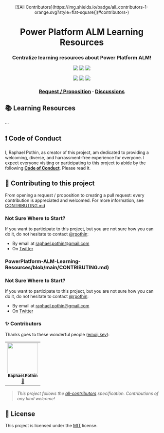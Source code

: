 <p align="center">
<!-- ALL-CONTRIBUTORS-BADGE:START - Do not remove or modify this section -->
[![All Contributors](https://img.shields.io/badge/all_contributors-1-orange.svg?style=flat-square)](#contributors-)
<!-- ALL-CONTRIBUTORS-BADGE:END -->
    <h1 align="center">
        Power Platform ALM Learning Resources
    </h1>
    <h3 align="center">
        Centralize learning resources about Power Platform ALM!
    </h3>
</p>

<p align="center">
    <a href="https://github.com/rpothin/PowerPlatform-ALM-Learning-Resources/blob/main/LICENSE" alt="Repository License">
        <img src="https://img.shields.io/github/license/rpothin/PowerPlatform-ALM-Learning-Resources?color=yellow&label=License" /></a>
    <a href="https://github.com/rpothin/PowerPlatform-ALM-Learning-Resources/issues" alt="Open Issues">
        <img src="https://img.shields.io/github/issues-raw/rpothin/PowerPlatform-ALM-Learning-Resources?label=Open%20Issues" /></a>
    <a href="https://github.com/rpothin/PowerPlatform-ALM-Learning-Resources/pulls" alt="Open Pull Requests">
        <img src="https://img.shields.io/github/issues-pr-raw/rpothin/PowerPlatform-ALM-Learning-Resources?label=Open%20Pull%20Requests" /></a>
</p>

<p align="center">
    <a href="#watchers" alt="Watchers">
        <img src="https://img.shields.io/github/watchers/rpothin/PowerPlatform-ALM-Learning-Resources?style=social" /></a>
    <a href="#forks" alt="Forks">
        <img src="https://img.shields.io/github/forks/rpothin/PowerPlatform-ALM-Learning-Resources?style=social" /></a>
    <a href="#stars" alt="Stars">
        <img src="https://img.shields.io/github/stars/rpothin/PowerPlatform-ALM-Learning-Resources?style=social" /></a>
</p>

<h3 align="center">
  <a href="https://github.com/rpothin/PowerPlatform-ALM-Learning-Resources/issues/new/choose">Request / Proposition</a>
  <span> · </span>
  <a href="https://github.com/rpothin/PowerPlatform-ALM-Learning-Resources/discussions">Discussions</a>
</h3>

## </h3>

## 📚 Learning Resources

...

## ❗ Code of Conduct

I, Raphael Pothin, as creator of this project, am dedicated to providing a welcoming, diverse, and harrassment-free experience for everyone. I expect everyone visiting or participating to this project to abide by the following [**Code of Conduct**](https://github.com/rpothin/PowerPlatform-ALM-Learning-Resources/blob/main/CODE_OF_CONDUCT.md). Please read it.

## 👐 Contributing to this project

From opening a request / proposition to creating a pull request: every contribution is appreciated and welcomed.
For more information, see [CONTRIBUTING.md](https://github.com/rpothin/PowerPlatform-ALM-Learning-Resources/blob/main/CONTRIBUTING.md)

### Not Sure Where to Start?

If you want to participate to this project, but you are not sure how you can do it, do not hesitate to contact [@rpothin](https://github.com/rpothin):
- By email at raphael.pothin@gmail.com
- On [Twitter](https://twitter.com/RaphaelPothin)

### PowerPlatform-ALM-Learning-Resources/blob/main/CONTRIBUTING.md)

### Not Sure Where to Start?

If you want to participate to this project, but you are not sure how you can do it, do not hesitate to contact [@rpothin](https://github.com/rpothin):
- By email at raphael.pothin@gmail.com
- On [Twitter](https://twitter.com/RaphaelPothin)

### ✨ Contributors

Thanks goes to these wonderful people ([emoji key](https://allcontributors.org/docs/en/emoji-key)):

<!-- ALL-CONTRIBUTORS-LIST:START - Do not remove or modify this section -->
<!-- prettier-ignore-start -->
<!-- markdownlint-disable -->
<table>
  <tr>
    <td align="center"><a href="https://www.polywork.com/rpothin"><img src="https://avatars.githubusercontent.com/u/23240245?v=4?s=100" width="100px;" alt=""/><br /><sub><b>Raphael Pothin</b></sub></a><br /><a href="https://github.com/rpothin/PowerPlatform-ALM-Learning-Resources/commits?author=rpothin" title="Documentation">📖</a></td>
  </tr>
</table>

<!-- markdownlint-restore -->
<!-- prettier-ignore-end -->

<!-- ALL-CONTRIBUTORS-LIST:END -->

> *This project follows the [all-contributors](https://github.com/all-contributors/all-contributors) specification. Contributions of any kind welcome!*

## 📝 License

This project is licensed under the [MIT](https://github.com/rpothin/PowerPlatform-ALM-Learning-Resources/blob/main/LICENSE) license.